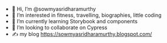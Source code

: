 - 👋 Hi, I’m @sowmyasridharamurthy
- 👀 I’m interested in fitness, travelling, biographies, little coding 
- 🌱 I’m currently learning Storybook and components
- 💞️ I’m looking to collaborate on Cypress
- :writing_hand: my blog https://sowmyasridharamurthy.blogspot.com/

<!---
sowmyasridharamurthy/sowmyasridharamurthy is a ✨ special ✨ repository because its `README.md` (this file) appears on your GitHub profile.
You can click the Preview link to take a look at your changes.
--->
